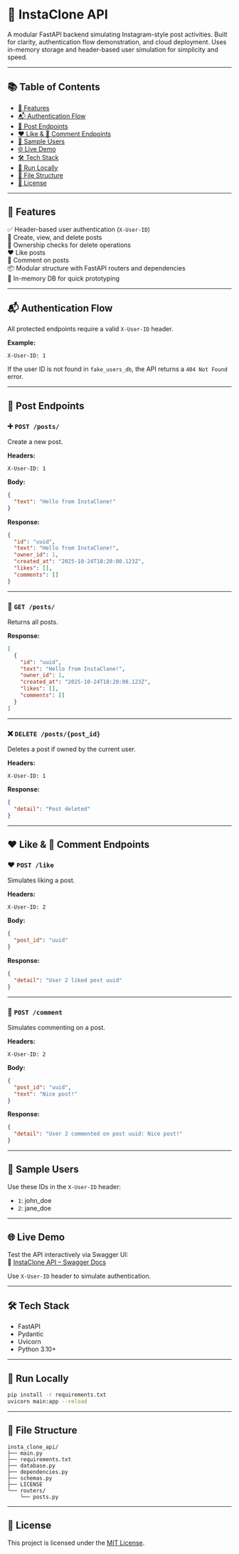 
# 📸 InstaClone API

A modular FastAPI backend simulating Instagram-style post activities. Built for clarity, authentication flow demonstration, and cloud deployment. Uses in-memory storage and header-based user simulation for simplicity and speed.

---

## 📚 Table of Contents
- [🚀 Features](#-features)
- [📬 Authentication Flow](#-authentication-flow)
- [📝 Post Endpoints](#-post-endpoints)
- [❤️ Like & 💬 Comment Endpoints](#-like--comment-endpoints)
- [🧪 Sample Users](#-sample-users)
- [🌐 Live Demo](#-live-demo)
- [🛠 Tech Stack](#-tech-stack)
- [🧪 Run Locally](#-run-locally)
- [📁 File Structure](#-file-structure)
- [📜 License](#-license)

---

## 🚀 Features
✅ Header-based user authentication (`X-User-ID`)  
📝 Create, view, and delete posts  
🔐 Ownership checks for delete operations  
❤️ Like posts  
💬 Comment on posts  
📦 Modular structure with FastAPI routers and dependencies  
🧪 In-memory DB for quick prototyping  

---

## 📬 Authentication Flow
All protected endpoints require a valid `X-User-ID` header.

**Example:**
```
X-User-ID: 1
```

If the user ID is not found in `fake_users_db`, the API returns a `404 Not Found` error.

---

## 📝 Post Endpoints

### ➕ `POST /posts/`
Create a new post.

**Headers:**
```
X-User-ID: 1
```

**Body:**
```json
{
  "text": "Hello from InstaClone!"
}
```

**Response:**
```json
{
  "id": "uuid",
  "text": "Hello from InstaClone!",
  "owner_id": 1,
  "created_at": "2025-10-24T18:20:00.123Z",
  "likes": [],
  "comments": []
}
```

---

### 📄 `GET /posts/`
Returns all posts.

**Response:**
```json
[
  {
    "id": "uuid",
    "text": "Hello from InstaClone!",
    "owner_id": 1,
    "created_at": "2025-10-24T18:20:00.123Z",
    "likes": [],
    "comments": []
  }
]
```

---

### ❌ `DELETE /posts/{post_id}`
Deletes a post if owned by the current user.

**Headers:**
```
X-User-ID: 1
```

**Response:**
```json
{
  "detail": "Post deleted"
}
```

---

## ❤️ Like & 💬 Comment Endpoints

### ❤️ `POST /like`
Simulates liking a post.

**Headers:**
```
X-User-ID: 2
```

**Body:**
```json
{
  "post_id": "uuid"
}
```

**Response:**
```json
{
  "detail": "User 2 liked post uuid"
}
```

---

### 💬 `POST /comment`
Simulates commenting on a post.

**Headers:**
```
X-User-ID: 2
```

**Body:**
```json
{
  "post_id": "uuid",
  "text": "Nice post!"
}
```

**Response:**
```json
{
  "detail": "User 2 commented on post uuid: Nice post!"
}
```

---

## 🧪 Sample Users
Use these IDs in the `X-User-ID` header:

- `1`: john_doe  
- `2`: jane_doe

---

## 🌐 Live Demo
Test the API interactively via Swagger UI:  
🔗 [InstaClone API – Swagger Docs](https://insta-clone-api-eyqn.onrender.com/docs)

Use `X-User-ID` header to simulate authentication.

---

## 🛠 Tech Stack
- FastAPI  
- Pydantic  
- Uvicorn  
- Python 3.10+

---

## 🧪 Run Locally

```bash
pip install -r requirements.txt
uvicorn main:app --reload
```

---

## 📁 File Structure

```
insta_clone_api/
├── main.py
├── requirements.txt
├── database.py
├── dependencies.py
├── schemas.py
├── LICENSE
└── routers/
    └── posts.py
```

---

## 📜 License
This project is licensed under the [MIT License](https://github.com/nikhxxt/insta_clone_api/blob/main/LICENSE).

